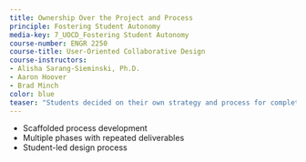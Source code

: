 ```yaml
---
title: Ownership Over the Project and Process
principle: Fostering Student Autonomy
media-key: 7_UOCD_Fostering Student Autonomy
course-number: ENGR 2250
course-title: User-Oriented Collaborative Design
course-instructors:
- Alisha Sarang-Sieminski, Ph.D.
- Aaron Hoover
- Brad Minch
color: blue
teaser: "Students decided on their own strategy and process for completing projects."
---
```


* Scaffolded process development
* Multiple phases with repeated deliverables
* Student-led design process
